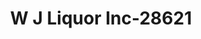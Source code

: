 ---
f_zip-code: 77530
f_state-code: TX
title: W J Liquor Inc-28621
f_phone: 281-452-1226
f_city-only: Channelview
f_address: 539 Sheldon Rd Channelview
f_location-unique-id: '28621'
slug: w-j-liquor-inc-28621
updated-on: '2024-05-30T13:46:58.046Z'
created-on: '2024-05-30T13:36:59.803Z'
published-on: '2024-05-30T13:54:32.469Z'
f_city-state: cms/city/channelview-tx.md
f_company: cms/company/w-j-liquor-inc.md
f_state: cms/state/texas.md
layout: '[payday-loan].html'
tags: payday-loan
---